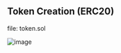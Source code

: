 ## Token Creation (ERC20) 

file: token.sol

![image](https://github.com/user-attachments/assets/0d37563c-2a53-4df8-bdd4-019ab5918382)
